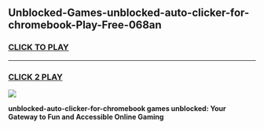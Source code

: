 
## Unblocked-Games-unblocked-auto-clicker-for-chromebook-Play-Free-068an
<h3>
<a href="https://premium76.site?title=unblocked-auto-clicker-for-chromebook&ref=21A">CLICK TO PLAY</a></h3>
<hr>

<h3>
<a href="https://premium76.site?title=unblocked-auto-clicker-for-chromebook&ref=21A">CLICK 2 PLAY</a>
  
</h3>

<a href="https://premium76.site?title=unblocked-auto-clicker-for-chromebook&ref=21A"><img src="https://clearcache.store/games.png"></a>


**unblocked-auto-clicker-for-chromebook games unblocked: Your Gateway to Fun and Accessible Online Gaming**

